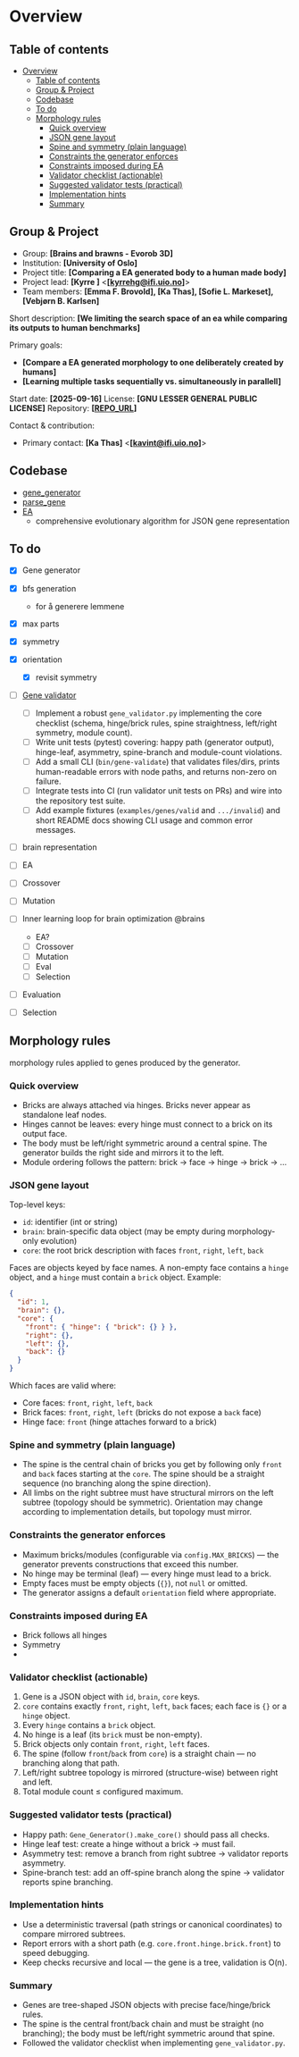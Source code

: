# Overview



## Table of contents
- [Overview](#overview)
  - [Table of contents](#table-of-contents)
  - [Group \& Project](#group--project)
  - [Codebase](#codebase)
  - [To do](#to-do)
  - [Morphology rules](#morphology-rules)
    - [Quick overview](#quick-overview)
    - [JSON gene layout](#json-gene-layout)
    - [Spine and symmetry (plain language)](#spine-and-symmetry-plain-language)
    - [Constraints the generator enforces](#constraints-the-generator-enforces)
    - [Constraints imposed during EA](#constraints-imposed-during-ea)
    - [Validator checklist (actionable)](#validator-checklist-actionable)
    - [Suggested validator tests (practical)](#suggested-validator-tests-practical)
    - [Implementation hints](#implementation-hints)
    - [Summary](#summary)


## Group & Project

- Group: __[Brains and brawns - Evorob 3D]__
- Institution: __[University of Oslo]__
- Project title: __[Comparing a EA generated body to a human made body]__
- Project lead: __[Kyrre ]__ <__[kyrrehg@ifi.uio.no]__>
- Team members: __[Emma F. Brovold], [Ka Thas], [Sofie L. Markeset], [Vebjørn B. Karlsen]__

Short description:
__[We limiting the search space of an ea while comparing its outputs to human benchmarks]__

Primary goals:
- __[Compare a EA generated morphology to one deliberately created by humans]__
- __[Learning multiple tasks sequentially vs. simultaneously in parallell]__

Start date: __[2025-09-16]__
License: __[GNU LESSER GENERAL PUBLIC LICENSE]__
Repository: __[[REPO_URL](https://github.com/ka-thas/revolve2)]__

Contact & contribution:
- Primary contact: __[Ka Thas]__ <__[kavint@ifi.uio.no]__>
<!-- - Contribution guidelines: __[path/to/CONTRIBUTING.md or short instructions]__  -->


## Codebase

- [gene_generator](./gene_generator.py)
- [parse_gene](./parse_gene.py)
- [EA](./EA.py)
  - comprehensive evolutionary algorithm for JSON gene representation


## To do
- [x] Gene generator
 - [x] bfs generation
   - for å generere lemmene
 - [x] max parts 
 - [x] symmetry 
 - [x] orientation
   - [x] revisit symmetry

- [ ] [Gene validator](./gene_validator.py)
  - [ ] Implement a robust `gene_validator.py` implementing the core checklist (schema, hinge/brick rules, spine straightness, left/right symmetry, module count).
  - [ ] Write unit tests (pytest) covering: happy path (generator output), hinge-leaf, asymmetry, spine-branch and module-count violations.
  - [ ] Add a small CLI (`bin/gene-validate`) that validates files/dirs, prints human-readable errors with node paths, and returns non-zero on failure.
  - [ ] Integrate tests into CI (run validator unit tests on PRs) and wire into the repository test suite.
  - [ ] Add example fixtures (`examples/genes/valid` and `.../invalid`) and short README docs showing CLI usage and common error messages.

- [ ] brain representation

- [ ] EA
 - [ ] Crossover
 - [ ] Mutation
 - [ ] Inner learning loop for brain optimization @brains
   - EA?
   - [ ] Crossover
   - [ ] Mutation
   - [ ] Eval
   - [ ] Selection
 - [ ] Evaluation
 - [ ] Selection

## Morphology rules

morphology rules applied to genes produced by the generator.

### Quick overview

- Bricks are always attached via hinges. Bricks never appear as standalone
  leaf nodes.
- Hinges cannot be leaves: every hinge must connect to a brick on its output
  face.
- The body must be left/right symmetric around a central spine. The generator
  builds the right side and mirrors it to the left.
- Module ordering follows the pattern: brick -> face -> hinge -> brick -> ...

### JSON gene layout

Top-level keys:
- `id`: identifier (int or string)
- `brain`: brain-specific data object (may be empty during morphology-only
  evolution)
- `core`: the root brick description with faces `front`, `right`, `left`,
  `back`

Faces are objects keyed by face names. A non-empty face contains a `hinge`
object, and a `hinge` must contain a `brick` object. Example:

```json
{
  "id": 1,
  "brain": {},
  "core": {
    "front": { "hinge": { "brick": {} } },
    "right": {},
    "left": {},
    "back": {}
  }
}
```

Which faces are valid where:
- Core faces: `front`, `right`, `left`, `back`
- Brick faces: `front`, `right`, `left` (bricks do not expose a `back` face)
- Hinge face: `front` (hinge attaches forward to a brick)

### Spine and symmetry (plain language)

- The spine is the central chain of bricks you get by following only `front`
  and `back` faces starting at the `core`. The spine should be a straight
  sequence (no branching along the spine direction).
- All limbs on the right subtree must have structural mirrors on the left
  subtree (topology should be symmetric). Orientation may change according to
  implementation details, but topology must mirror.

### Constraints the generator enforces

- Maximum bricks/modules (configurable via `config.MAX_BRICKS`) — the
  generator prevents constructions that exceed this number.
- No hinge may be terminal (leaf) — every hinge must lead to a brick.
- Empty faces must be empty objects (`{}`), not `null` or omitted.
- The generator assigns a default `orientation` field where appropriate.

### Constraints imposed during EA

- Brick follows all hinges
- Symmetry
- 

### Validator checklist (actionable)

1. Gene is a JSON object with `id`, `brain`, `core` keys.
2. `core` contains exactly `front`, `right`, `left`, `back` faces; each face
   is `{}` or a `hinge` object.
3. Every `hinge` contains a `brick` object.
4. No hinge is a leaf (its `brick` must be non-empty).
5. Brick objects only contain `front`, `right`, `left` faces.
6. The spine (follow `front`/`back` from `core`) is a straight chain — no
   branching along that path.
7. Left/right subtree topology is mirrored (structure-wise) between right and
   left.
8. Total module count ≤ configured maximum.

### Suggested validator tests (practical)

- Happy path: `Gene_Generator().make_core()` should pass all checks.
- Hinge leaf test: create a hinge without a brick → must fail.
- Asymmetry test: remove a branch from right subtree → validator reports
  asymmetry.
- Spine-branch test: add an off-spine branch along the spine → validator
  reports spine branching.

### Implementation hints

- Use a deterministic traversal (path strings or canonical coordinates) to
  compare mirrored subtrees.
- Report errors with a short path (e.g. `core.front.hinge.brick.front`) to
  speed debugging.
- Keep checks recursive and local — the gene is a tree, validation is O(n).

### Summary

- Genes are tree-shaped JSON objects with precise face/hinge/brick rules.
- The spine is the central front/back chain and must be straight (no
  branching); the body must be left/right symmetric around that spine.
- Followed the validator checklist when implementing `gene_validator.py`.
